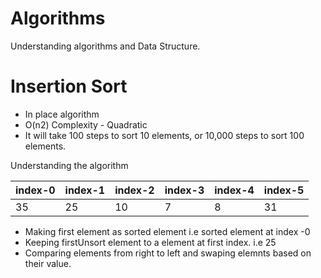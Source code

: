 # Algorithms
Understanding algorithms and Data Structure.

# Insertion Sort
 - In place algorithm
 - O(n2) Complexity - Quadratic
 - It will take 100 steps to sort 10 elements, or 10,000 steps to sort 100 elements.
 
 Understanding the algorithm
 
| index-0 |index-1 | index-2|index-3|index-4|index-5| 
| --------| -------|--------|-------|-------|-------|
| 35      | 25     |10      |7      |  8    |31     |

 - Making first element as sorted element i.e sorted element at index -0
 - Keeping firstUnsort element to a element at first index. i.e 25
 - Comparing elements from right to left and swaping elemnts based on their value.


